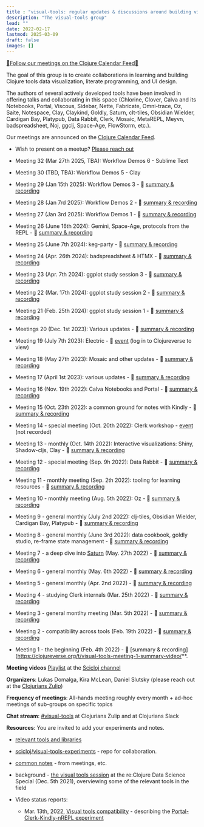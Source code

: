 ```yaml
---
title : "visual-tools: regular updates & discussions around building visual tooling"
description: "The visual-tools group"
lead: ""
date: 2022-02-17
lastmod: 2025-03-09
draft: false
images: []
---
```


[📅Follow our meetings on the Clojure Calendar Feed📅](https://clojureverse.org/t/the-clojure-events-calendar-feed-turns-2/9527)

The goal of this group is to create collaborations in learning and building Clojure tools data visualization, literate programming, and UI design.

The authors of several actively developed tools have been involved in offering talks and collaborating in this space (Chlorine, Clover, Calva and its Notebooks, Portal, Viscous, Sidebar, Nette, Fabricate, Omni-trace, Oz, Saite, Notespace, Clay, Claykind, Goldly, Saturn, clt-tiles, Obsidian Wielder, Cardigan Bay, Platypub, Data Rabbit, Clerk, Mosaic, MetaREPL, Meyvn, badspreadsheet, Noj, ggclj, Space-Age, FlowStorm, etc.).

Our meetings are announced on the [Clojure Calendar Feed](https://clojureverse.org/t/the-clojure-events-calendar-feed-turns-2/).

* Wish to present on a meetup? <a class="btn btn-primary btn-lg px-4 mb-2" href="/docs/community/contact/" role="button">Please reach out</a>

* Meeting 32 (Mar 27th 2025, TBA): Workflow Demos 6 - Sublime Text
* Meeting 30 (TBD, TBA): Workflow Demos 5 - Clay
* Meeting 29 (Jan 15th 2025): Workflow Demos 3 - :movie_camera: [summary & recording](https://clojureverse.org/t/visual-tools-meeting-29-workflow-demos-3-flowstorm-summary-recording/)
* Meeting 28 (Jan 7rd 2025): Workflow Demos 2 - :movie_camera: [summary & recording](https://clojureverse.org/t/visual-tools-meeting-28-workflow-demos-2-emacs-cider-portal-snitch-clj-reload-cursive-neovim-conjure-parinfer-summary-recording/)
* Meeting 27 (Jan 3rd 2025): Workflow Demos 1 - :movie_camera: [summary & recording](https://clojureverse.org/t/visual-tools-meeting-27-workflow-demos-1-emacs-cider-vscode-calva-zulip-summary-recording)
* Meeting 26 (June 16th 2024): Gemini, Space-Age, protocols from the REPL - :movie_camera: [summary & recording](https://clojureverse.org/t/visual-tools-meeting-26-gemini-space-age-protocols-from-the-repl-summary-recording/)
* Meeting 25 (June 7th 2024): keg-party - :movie_camera: [summary & recording](https://clojureverse.org/t/visual-tools-meeting-25-keg-party-and-htmx-summary-recording/)
* Meeting 24 (Apr. 26th 2024): badspreadsheet & HTMX - :movie_camera: [summary & recording](https://clojureverse.org/t/visual-tools-meeting-24-badspreadsheet-and-htmx-summary-recording/)
* Meeting 23 (Apr. 7th 2024): ggplot study session 3 - :movie_camera: [summary & recording](https://clojureverse.org/t/visual-tools-meeting-23-ggplot-study-session-3-summary-recording/)
* Meeting 22 (Mar. 17th 2024): ggplot study session 2 - :movie_camera: [summary & recording](https://clojureverse.org/t/visual-tools-meeting-22-ggplot-study-session-2-summary-recording/)
* Meeting 21 (Feb. 25th 2024): ggplot study session 1 - :movie_camera: [summary & recording](https://clojureverse.org/t/visual-tools-meeting-21-ggplot-study-session-1-summary-recording/)
* Meetings 20 (Dec. 1st 2023): Various updates - :movie_camera: [summary & recording](https://clojureverse.org/t/visual-tools-meeting-20-various-updates-summary-recording-metarepl-timespace-oracle-meyvn-templates-kindly-clay-claykind/)
* Meeting 19 (July 7th 2023): Electric - :calendar: [event](https://clojureverse.org/t/visual-tools-meeting-19-electric-login-for-details/) (log in to Clojureverse to view)
* Meeting 18 (May 27th 2023): Mosaic and other updates - :movie_camera: [summary & recording](https://clojureverse.org/t/visual-tools-meeting-18-mosaic-and-other-updates-summary-recording/)
* Meeting 17 (April 1st 2023): various updates - :movie_camera: [summary & recording](https://clojureverse.org/t/visual-tools-meeting-17-various-updates-summary-recording/)
* Meeting 16 (Nov. 19th 2022): Calva Notebooks and Portal - :movie_camera: [summary & recording](https://clojureverse.org/t/visual-tools-meeting-16-calva-notebooks-portal-summary-recording/)
* Meeting 15 (Oct. 23th 2022): a common ground for notes with Kindly - :movie_camera: [summary & recording](https://clojureverse.org/t/visual-tools-meeting-15-summary-recording-play-teod-eu-kindly/)
* Meeting 14 - special meeting (Oct. 20th 2022): Clerk workshop - [event](https://clojureverse.org/t/visual-tools-meeting-14-clerk-workshop/) (not recorded)
* Meeting 13 - monthly (Oct. 14th 2022): Interactive visualizations: Shiny, Shadow-cljs, Clay - :movie_camera: [summary & recording](https://clojureverse.org/t/visual-tools-meeting-13-interactive-data-visualizatioon-shiny-clojurescript-bayesian-animations/)
* Meeting 12 - special meeting (Sep. 9h 2022): Data Rabbit - :movie_camera: [summary & recording](https://clojureverse.org/t/clojure-visual-tools-meeting-12-summary-video-data-rabbit/)
* Meeting 11 - monthly meeting (Sep. 2th 2022): tooling for learning resources - :movie_camera: [summary & recording](https://clojureverse.org/t/clojure-visual-tools-meeting-11-summary-video-tooling-for-learning-resources-a-peek-into-data-rabbit/9321)
* Meeting 10 - monthly meeting (Aug. 5th 2022): Oz - :movie_camera: [summary & recording](https://clojureverse.org/t/visual-tools-meeting-10-monthly-meeting-oz/)
* Meeting 9 - general monthly (July 2nd 2022): clj-tiles, Obsidian Wielder, Cardigan Bay, Platypub - :movie_camera: [summary & recording](https://clojureverse.org/t/visual-tools-meeting-9-summary-video-clj-tiles-obsidian-wielder-cardigan-bay-platypub/)
* Meeting 8 - general monthly (June 3rd 2022): data cookbook, goldly studio, re-frame state management - :movie_camera: [summary & recording](https://clojureverse.org/t/visual-tools-meeting-8-summary-video-data-cookbook-goldly-studio-re-frame-state-management/)
* Meeting 7 - a deep dive into [Saturn](https://gitlab.com/clj-editors/saturn) (May. 27th 2022) - :movie_camera: [summary & recording](https://clojureverse.org/t/visual-tools-meeting-7-summary-video/)
* Meeting 6 - general monthly (May. 6th 2022) - :movie_camera: [summary & recording](https://clojureverse.org/t/visual-tools-meeting-6-summary-video/)
* Meeting 5 - general monthly (Apr. 2nd 2022) - :movie_camera: [summary & recording](https://clojureverse.org/t/visual-tools-meeting-5-summary-video/)
* Meeting 4 - studying Clerk internals (Mar. 25th 2022) - :movie_camera: [summary & recording](https://clojureverse.org/t/visual-tools-meeting-4-summary-video/)
* Meeting 3 - general montlhy meeting (Mar. 5th 2022) - :movie_camera: [summary & recording](https://clojureverse.org/t/visual-tools-meeting-3-summary-video/)
* Meeting 2 - compatibility across tools (Feb. 19th 2022) - :movie_camera: [summary & recording](https://clojureverse.org/t/visual-tools-meeting-2-summary-video/)
* Meeting 1 - the beginning (Feb. 4th 2022) - :movie_camera: [summary & recording](https://clojureverse.org/t/visual-tools-meeting-1-summary-video/**.

**Meeting videos**
[Playlist](https://www.youtube.com/playlist?list=PLb_VRZPxjMADovzE7xYIzMr68BHXLVzH3) at the [Scicloj channel](https://www.youtube.com/@SciCloj)

**Organizers**: Lukas Domalga, Kira McLean, Daniel Slutsky (please reach out at the [Clojurians Zulip](https://clojurians.zulipchat.com/))

**Frequency of meetings**: All-hands meeting roughly every month + ad-hoc meetings of sub-groups on specific topics

**Chat stream**: [#visual-tools](https://clojurians.zulipchat.com/#narrow/stream/313390-visual-tools) at Clojurians Zulip and at Clojurians Slack

**Resources**:
You are invited to add your experiments and notes.

* [relevant tools and libraries](https://scicloj.github.io/docs/resources/libs/#visual-tools-literate-programming-and-data-visualization)

* [scicloj/visual-tools-experiments](https://github.com/scicloj/visual-tools-experiments) - repo for collaboration.

* [common notes](https://bit.ly/clj-visual-tools-resources) - from meetings, etc.

* background - [the visual tools session](https://www.youtube.com/watch?v=lqb4XlFI-08&list=PLtw0bWXdq7pNyb2NojSGBnCARRuvLxsAc&index=5) at the re:Clojure Data Science Special (Dec. 5th 2021), overviewing some of the relevant tools in the field

* Video status reports:
  * Mar. 13th, 2022, [Visual tools compatibility](https://www.youtube.com/watch?v=e3M4u1XIVTo) - describing the [Portal-Clerk-Kindly-nREPL experiment](https://github.com/scicloj/visual-tools-experiments/tree/main/portal-clerk-kindly-nrepl-1)
